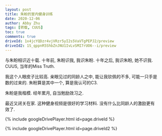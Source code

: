 ```yaml
---
layout: post
title: 朱盼的室内健身训练
date: 2020-12-06
author: Abby Zhu
tags: [转载, CUUS]
toc: true
comments: true
driveId: 1x4jcYQDzr4vjVRzr5yI2s5VaVTgPEPJ2/preview
driveId2: 1S_qppnR5ShbZnJNU1IvLvSMI7rUO6--i/preview
---
```


与朱盼相识近十载. 十年前, 朱盼识我, 我识朱盼. 十年之后, 我识朱盼, 她不识我.  CUUS, 当年的Miss Truth. 

我这个人眼皮子比较高. 亲眼见过的同龄人之中, 能让我钦佩的不多, 可能一只手是数的过来的. 朱盼算是其中一个, 算是我认可的C3. 

朱盼是我楷模. 经年累月, 自当勉励效习之. 

最近又闭关在家. 这种健身视频是很好的学习材料. 没有什么比同龄人的激励更有效了. 



{% include googleDrivePlayer.html id=page.driveId %}

{% include googleDrivePlayer.html id=page.driveId2 %}
